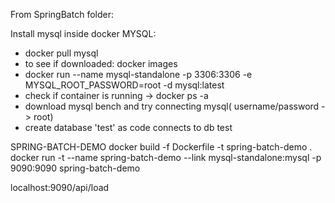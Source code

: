 From SpringBatch folder:

Install mysql inside docker
MYSQL:
 - docker pull mysql
 - to see if downloaded: docker images 
 - docker run --name mysql-standalone -p 3306:3306 -e MYSQL_ROOT_PASSWORD=root -d mysql:latest
 - check if container is running -> docker ps -a  
 - download mysql bench and try connecting mysql( username/password -> root)
 - create database 'test' as code connects to db test
 
SPRING-BATCH-DEMO 
 docker build -f Dockerfile -t spring-batch-demo .
 docker run -t --name spring-batch-demo --link mysql-standalone:mysql -p 9090:9090 spring-batch-demo
 
localhost:9090/api/load 